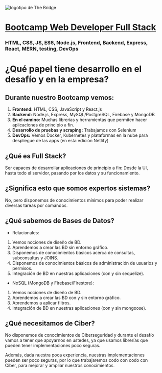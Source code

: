 ![logotipo de The Bridge](https://user-images.githubusercontent.com/27650532/77754601-e8365180-702b-11ea-8bed-5bc14a43f869.png  "logotipo de The Bridge")


# [Bootcamp Web Developer Full Stack](https://www.thebridge.tech/bootcamps/bootcamp-fullstack-developer/)

### HTML, CSS,  JS, ES6, Node.js, Frontend, Backend, Express, React, MERN, testing, DevOps

# ¿Qué papel tiene desarrollo en el desafío y en la empresa?

## Durante nuestro Bootcamp vemos: 

1. **Frontend:** HTML, CSS, JavaScript y React.js
2. **Backend:** Node.js, Express, MySQL/PostgreSQL, Firebase y MongoDB
3. **En el camino:** Muchas librerías y herramientas que permiten hacer aplicaciones de principio a fin.
4. **Desarrollo de pruebas y scraping:** Trabajamos con Selenium
5. **DevOps:** Vemos Docker, Kubernetes y plataformas en la nube para despliegue de las apps (en esta edición Netlify)

## ¿Qué es Full Stack?

Ser capaces de desarrollar aplicaciones de principio a fin: Desde la UI, hasta todo el servidor, pasando por los datos y su funcionamiento.

## ¿Significa esto que somos expertos sistemas?

No, pero disponemos de conocimientos mínimos para poder realizar diversas tareas por comandos.

## ¿Qué sabemos de Bases de Datos?

- Relacionales: 

1. Vemos nociones de diseño de BD.
2. Aprendemos a crear las BD sin entorno gráfico.
3. Disponemos de conocimientos básicos acerca de consultas, subconsultas y JOINS.
4. Disponemos de conocimientos básicos de administración de usuarios y permisos.
5. Integración de BD en nuestras aplicaciones (con y sin sequelize).

- NoSQL (MongoDB y Firebase/Firestore):

1. Vemos nociones de diseño de BD.
2. Aprendemos a crear las BD con y sin entorno gráfico.
3. Aprendemos a aplicar filtros.
4. Integración de BD en nuestras aplicaciones (con y sin mongoose).

## ¿Qué necesitamos de Ciber?

No disponemos de conocimientos de Ciberseguridad y durante el desafío vamos a tener que apoyarnos en ustedes, ya que usamos librerías que pueden tener implementaciones poco seguras.

Además, dada nuestra poca experiencia, nuestras implementaciones pueden ser poco seguras, por lo que trabajaremos codo con codo con Ciber, para mejorar y ampliar nuestros conocimientos.

